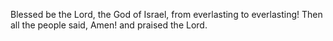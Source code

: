 Blessed be the Lord, the God of Israel, from everlasting to everlasting! Then all the people said, Amen! and praised the Lord.
